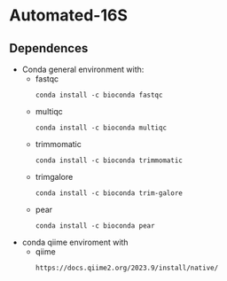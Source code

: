 # Automated-16S
## Dependences
* Conda general environment with:
    * fastqc
      ```
      conda install -c bioconda fastqc
      ```
    * multiqc
      ```
      conda install -c bioconda multiqc
      ```
    * trimmomatic
      ```
      conda install -c bioconda trimmomatic
      ```
    * trimgalore
      ```
      conda install -c bioconda trim-galore
      ```
    * pear
      ```
      conda install -c bioconda pear
      ```
* conda qiime enviroment with
    * qiime
      ```
      https://docs.qiime2.org/2023.9/install/native/
      ```
